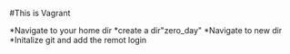 

#This is Vagrant

*Navigate to your home dir
*create a dir"zero_day"
*Navigate to new dir
*Initalize git and add the remot login

